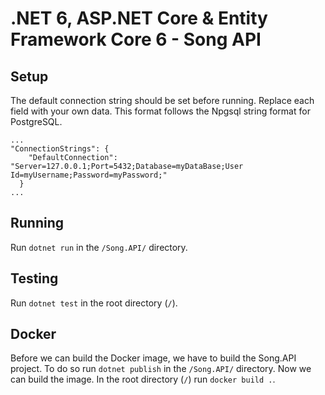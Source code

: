 # .NET 6, ASP.NET Core & Entity Framework Core 6 - Song API

## Setup

The default connection string should be set before running. Replace each field with your own data. This format follows the Npgsql string format for PostgreSQL.<br />

```
...
"ConnectionStrings": {
    "DefaultConnection": "Server=127.0.0.1;Port=5432;Database=myDataBase;User Id=myUsername;Password=myPassword;"
  }
...
```

## Running

Run `dotnet run` in the `/Song.API/` directory. <br />

## Testing

Run `dotnet test` in the root directory (`/`). <br />

## Docker

Before we can build the Docker image, we have to build the Song.API project. To do so run `dotnet publish` in the `/Song.API/` directory. Now we can build the image. In the root directory (`/`) run `docker build .`.
